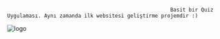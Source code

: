                                                          Basit bir Quiz Uygulaması. Aynı zamanda ilk websitesi geliştirme projemdir :)

![logo](https://github.com/user-attachments/assets/ba7db474-2fab-482a-90ae-58963d7a5041)
